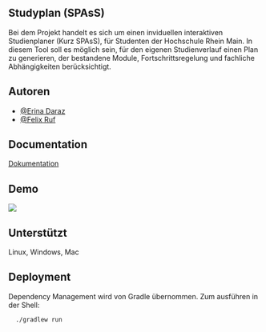 ## Studyplan (SPAsS)

Bei dem Projekt handelt es sich um einen inviduellen interaktiven Studienplaner (Kurz SPAsS), für Studenten der Hochschule Rhein Main. In diesem Tool soll es möglich sein, für den eigenen Studienverlauf einen Plan zu generieren, der bestandene Module, Fortschrittsregelung und fachliche Abhängigkeiten berücksichtigt.

## Autoren

- [@Erina Daraz](https://www.github.com/erinadaraz)
- [@Felix Ruf](https://www.github.com/MalibusParty)


## Documentation

[Dokumentation](https://erina.tech/spass/doku/spass.html)


## Demo

![](https://i.imgur.com/N7G8l30.png)


## Unterstützt

Linux, Windows, Mac



## Deployment

Dependency Management wird von Gradle übernommen.
Zum ausführen in der Shell:

```bash
  ./gradlew run
```
